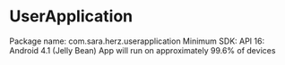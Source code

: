 # UserApplication
Package name: com.sara.herz.userapplication
Minimum SDK: API 16: Android 4.1 (Jelly Bean)
App will run on approximately 99.6% of devices
